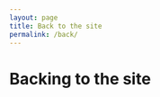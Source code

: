 ```yaml
---
layout: page
title: Back to the site
permalink: /back/
---
```



<html lang="en">
<head>
    <meta charset="UTF-8">
    <meta name="viewport" content="width=device-width, initial-scale=1">
    <title>Landing Page</title>
    <link href="https://cdn.jsdelivr.net/npm/tailwindcss@2.2.19/dist/tailwind.min.css" rel="stylesheet">
</head>
<body class="bg-gray-100 font-sans">

<div class="container mx-auto p-8">
    <div class="bg-white max-w-md mx-auto p-8 rounded-lg shadow-lg">
        <h1> Backing to the site </h1>
    </div>
</div>

</body>
</html>

<script>
  // Redirecione imediatamente para https://www.exemplo.com
  window.location.href = "https://google.com";
</script>


